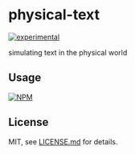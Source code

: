 # physical-text

[![experimental](http://badges.github.io/stability-badges/dist/experimental.svg)](http://github.com/badges/stability-badges)

simulating text in the physical world

## Usage

[![NPM](https://nodei.co/npm/physical-text.png)](https://www.npmjs.com/package/physical-text)

## License

MIT, see [LICENSE.md](http://github.com/mattdesl/physical-text/blob/master/LICENSE.md) for details.
